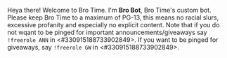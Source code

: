 Heya there! Welcome to Bro Time. I'm **Bro Bot**, Bro Time's custom bot. Please keep Bro Time to a maximum of PG-13, this means no racial slurs, excessive profanity and especially no explicit content.
Note that if you do not wqant to be pinged for important announcements/giveaways say `!freerole ANN` in <#330915188733902849>. If you want to be pinged for giveaways, say `!freerole GW` in <#330915188733902849>.
